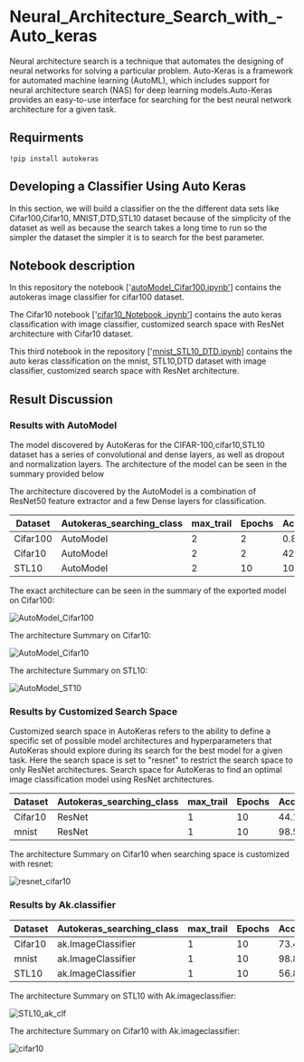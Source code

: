 # Neural_Architecture_Search_with_-Auto_keras

Neural architecture search is a technique that automates the designing of neural networks for solving a particular problem. Auto-Keras is a framework for automated machine learning (AutoML), which includes support for neural architecture search (NAS) for deep learning models.Auto-Keras provides an easy-to-use interface for searching for the best neural network architecture for a given task.


## Requirments  

 ```
!pip install autokeras
```
## Developing a Classifier Using Auto Keras
In this section, we will build a classifier on the the different data sets like Cifar100,Cifar10, MNIST,DTD,STL10 dataset because of the simplicity of the dataset as well as because the search takes a long time to run so the simpler the dataset the simpler it is to search for the best parameter.

## Notebook description
In this repository the notebook ['[autoModel_Cifar100.ipynb'](https://github.com/ilyas4225/Neural_Architecture_Search_with_-Auto_keras/blob/main/autoModel_Cifar100.ipynb)] contains the autokeras image classifier for cifar100 dataset.


The Cifar10 notebook ['[cifar10_Notebook .ipynb'](https://github.com/ilyas4225/Neural_Architecture_Search_with_-Auto_keras/blob/main/cifar10_Notebook%20.ipynb)] contains the auto keras classification with  image classifier, customized search space with ResNet architecture with Cifar10 dataset.


This third notebook in the repository ['[mnist_STL10_DTD.ipynb](https://github.com/ilyas4225/Neural_Architecture_Search_with_-Auto_keras/blob/main/mnist_STL10_DTD.ipynb)] contains the auto keras classification on the mnist, STL10,DTD dataset with  image classifier, customized search space with ResNet architecture.

## Result Discussion

### Results with AutoModel
The model discovered by AutoKeras for the CIFAR-100,cifar10,STL10 dataset has a series of convolutional and dense layers, as well as dropout and normalization layers. The architecture of the model can be seen in the summary provided below

The architecture discovered by the AutoModel is a combination of ResNet50 feature extractor and a few Dense layers for classification. 

| Dataset  |Autokeras_searching_class|max_trail | Epochs|Accuracy|
|----------|-------------------------|----------|-------|--------|
| Cifar100 | AutoModel               | 2        |2      | 0.89%  |
| Cifar10  | AutoModel               | 2        |2      | 42.57% |
| STL10    | AutoModel               | 2        |10     | 10.00% |

The exact architecture can be seen in the summary of the exported model on Cifar100:

![](https://github.com/ilyas4225/Neural_Architecture_Search_with_-Auto_keras/blob/main/images/Cifar100_auto.png "AutoModel_Cifar100")

The architecture Summary on Cifar10:

![](https://github.com/ilyas4225/Neural_Architecture_Search_with_-Auto_keras/blob/main/images/cifar10_auto_model.png "AutoModel_Cifar10")

The architecture Summary on STL10:

![](https://github.com/ilyas4225/Neural_Architecture_Search_with_-Auto_keras/blob/main/images/STL10_auto_model.png "AutoModel_ST10")


### Results by Customized Search Space
Customized search space in AutoKeras refers to the ability to define a specific set of possible model architectures and hyperparameters that AutoKeras should explore during its search for the best model for a given task.
Here the search space is set to "resnet" to restrict the search space to only ResNet architectures.  Search space for AutoKeras to find an optimal image classification model using ResNet architectures.

| Dataset  |Autokeras_searching_class|max_trail | Epochs|Accuracy|
|----------|-------------------------|----------|-------|--------|
| Cifar10  | ResNet                  | 1        |10     | 44.12% |
| mnist    | ResNet                  | 1        |10     | 98.55% |


The architecture Summary on Cifar10 when searching space is customized with resnet:

![](https://github.com/ilyas4225/Neural_Architecture_Search_with_-Auto_keras/blob/main/images/cifar10_customized.png "resnet_cifar10")


### Results by Ak.classifier

| Dataset  |Autokeras_searching_class|max_trail | Epochs|Accuracy|
|----------|-------------------------|----------|-------|--------|
| Cifar10  | ak.ImageClassifier      | 1        |10     | 73.49% |
| mnist    | ak.ImageClassifier      | 1        |10     | 98.87% |
| STL10    | ak.ImageClassifier      | 1        |10     | 56.87% |

The architecture Summary on STL10 with Ak.imageclassifier:

![](https://github.com/ilyas4225/Neural_Architecture_Search_with_-Auto_keras/blob/main/images/STL10_img_clf.png "STL10_ak_clf")

The architecture Summary on Cifar10 with Ak.imageclassifier:

![](https://github.com/ilyas4225/Neural_Architecture_Search_with_-Auto_keras/blob/main/images/cifar10_ak_clf.png "cifar10")




